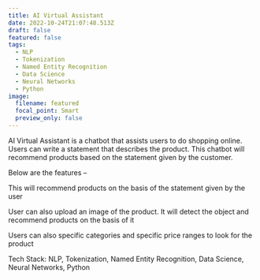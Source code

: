 ```yaml
---
title: AI Virtual Assistant
date: 2022-10-24T21:07:48.513Z
draft: false
featured: false
tags:
  - NLP
  - Tokenization
  - Named Entity Recognition
  - Data Science
  - Neural Networks
  - Python
image:
  filename: featured
  focal_point: Smart
  preview_only: false
---
```

<!--StartFragment-->

A﻿I Virtual Assistant is a chatbot that assists users to do shopping online. Users can write a statement that describes the product. This chatbot will recommend products based on the statement given by the customer.

Below are the features –

This will recommend products on the basis of the statement given by the user

User can also upload an image of the product. It will detect the object and recommend products on the basis of it

Users can also specific categories and specific price ranges to look for the product

Tech Stack: NLP, Tokenization, Named Entity Recognition, Data Science, Neural Networks, Python

<!--EndFragment-->